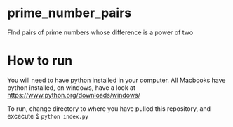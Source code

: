 # prime_number_pairs
FInd pairs of prime numbers whose difference is a power of two

# How to run
You will need to have python installed in your computer. All Macbooks have python installed, on windows, have a look at https://www.python.org/downloads/windows/

To run, change directory to where you have pulled this repository, and excecute $ ```python index.py```
